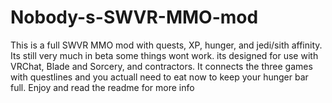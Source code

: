 # Nobody-s-SWVR-MMO-mod
This is a full SWVR MMO mod with quests, XP, hunger, and jedi/sith affinity. Its still very much in beta some things wont work. its designed for use with VRChat, Blade and Sorcery, and contractors. It connects the three games with questlines and you actuall need to eat now to keep your hunger bar full. Enjoy and read the readme for more info
